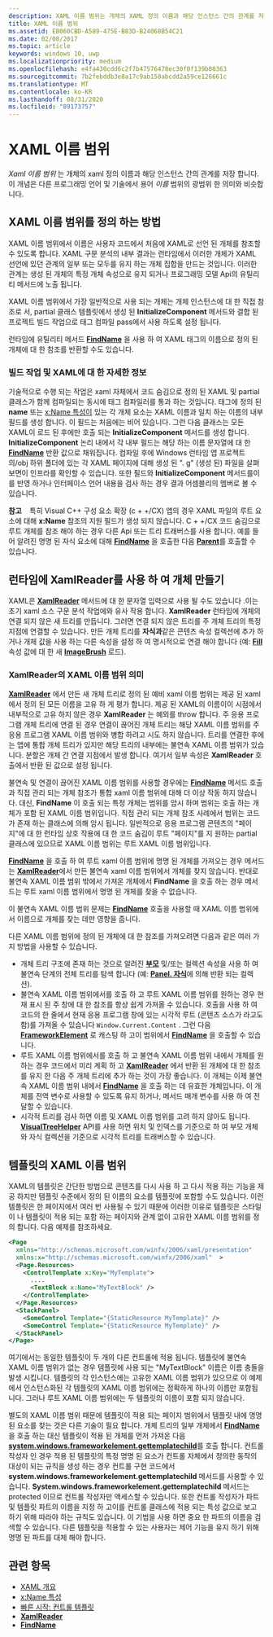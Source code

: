 ```yaml
---
description: XAML 이름 범위는 개체의 XAML 정의 이름과 해당 인스턴스 간의 관계를 저장 합니다. 이 개념은 다른 프로그래밍 언어 및 기술에서 용어 이름 범위의 광범위 한 의미와 비슷합니다.
title: XAML 이름 범위
ms.assetid: EB060CBD-A589-475E-B83D-B24068B54C21
ms.date: 02/08/2017
ms.topic: article
keywords: windows 10, uwp
ms.localizationpriority: medium
ms.openlocfilehash: e4fa430cdd6c2f7b47576478ec30f0f139b80363
ms.sourcegitcommit: 7b2febddb3e8a17c9ab158abcdd2a59ce126661c
ms.translationtype: MT
ms.contentlocale: ko-KR
ms.lasthandoff: 08/31/2020
ms.locfileid: "89173757"
---
```

# <a name="xaml-namescopes"></a>XAML 이름 범위


*Xaml 이름 범위* 는 개체의 xaml 정의 이름과 해당 인스턴스 간의 관계를 저장 합니다. 이 개념은 다른 프로그래밍 언어 및 기술에서 용어 *이름* 범위의 광범위 한 의미와 비슷합니다.

## <a name="how-xaml-namescopes-are-defined"></a>XAML 이름 범위를 정의 하는 방법

XAML 이름 범위에서 이름은 사용자 코드에서 처음에 XAML로 선언 된 개체를 참조할 수 있도록 합니다. XAML 구문 분석의 내부 결과는 런타임에서 이러한 개체가 XAML 선언에 있던 관계의 일부 또는 모두를 유지 하는 개체 집합을 만드는 것입니다. 이러한 관계는 생성 된 개체의 특정 개체 속성으로 유지 되거나 프로그래밍 모델 Api의 유틸리티 메서드에 노출 됩니다.

XAML 이름 범위에서 가장 일반적으로 사용 되는 개체는 개체 인스턴스에 대 한 직접 참조로 서, partial 클래스 템플릿에서 생성 된 **InitializeComponent** 메서드와 결합 된 프로젝트 빌드 작업으로 태그 컴파일 pass에서 사용 하도록 설정 됩니다.

런타임에 유틸리티 메서드 [**FindName**](/uwp/api/windows.ui.xaml.frameworkelement.findname) 을 사용 하 여 XAML 태그의 이름으로 정의 된 개체에 대 한 참조를 반환할 수도 있습니다.

### <a name="more-about-build-actions-and-xaml"></a>빌드 작업 및 XAML에 대 한 자세한 정보

기술적으로 수행 되는 작업은 xaml 자체에서 코드 숨김으로 정의 된 XAML 및 partial 클래스가 함께 컴파일되는 동시에 태그 컴파일러를 통과 하는 것입니다. 태그에 정의 된 **name** 또는 [x:Name 특성이](x-name-attribute.md) 있는 각 개체 요소는 XAML 이름과 일치 하는 이름의 내부 필드를 생성 합니다. 이 필드는 처음에는 비어 있습니다. 그런 다음 클래스는 모든 XAML이 로드 된 후에만 호출 되는 **InitializeComponent** 메서드를 생성 합니다. **InitializeComponent** 논리 내에서 각 내부 필드는 해당 하는 이름 문자열에 대 한 [**FindName**](/uwp/api/windows.ui.xaml.frameworkelement.findname) 반환 값으로 채워집니다. 컴파일 후에 Windows 런타임 앱 프로젝트의/obj 하위 폴더에 있는 각 XAML 페이지에 대해 생성 된 ". g" (생성 된) 파일을 살펴보면이 인프라를 확인할 수 있습니다. 또한 필드와 **InitializeComponent** 메서드를이를 반영 하거나 인터페이스 언어 내용을 검사 하는 경우 결과 어셈블리의 멤버로 볼 수 있습니다.

**참고**    특히 Visual C++ 구성 요소 확장 (c + +/CX) 앱의 경우 XAML 파일의 루트 요소에 대해 **x:Name** 참조의 지원 필드가 생성 되지 않습니다. C + +/CX 코드 숨김으로 루트 개체를 참조 해야 하는 경우 다른 Api 또는 트리 트래버스를 사용 합니다. 예를 들어 알려진 명명 된 자식 요소에 대해 [**FindName**](/uwp/api/windows.ui.xaml.frameworkelement.findname) 을 호출한 다음 [**Parent**](/uwp/api/windows.ui.xaml.frameworkelement.parent)를 호출할 수 있습니다.

## <a name="creating-objects-at-run-time-with-xamlreaderload"></a>런타임에 XamlReader를 사용 하 여 개체 만들기

XAML은 [**XamlReader**](/uwp/api/windows.ui.xaml.markup.xamlreader.load) 메서드에 대 한 문자열 입력으로 사용 될 수도 있습니다 .이는 초기 xaml 소스 구문 분석 작업에와 유사 작용 합니다. **XamlReader** 런타임에 개체의 연결 되지 않은 새 트리를 만듭니다. 그러면 연결 되지 않은 트리를 주 개체 트리의 특정 지점에 연결할 수 있습니다. 만든 개체 트리를 **자식과**같은 콘텐츠 속성 컬렉션에 추가 하거나 개체 값을 사용 하는 다른 속성을 설정 하 여 명시적으로 연결 해야 합니다 (예: [**Fill**](/uwp/api/Windows.UI.Xaml.Shapes.Shape.Fill) 속성 값에 대 한 새 [**ImageBrush**](/uwp/api/Windows.UI.Xaml.Media.ImageBrush) 로드).

### <a name="xaml-namescope-implications-of-xamlreaderload"></a>XamlReader의 XAML 이름 범위 의미

[**XamlReader**](/uwp/api/windows.ui.xaml.markup.xamlreader.load) 에서 만든 새 개체 트리로 정의 된 예비 xaml 이름 범위는 제공 된 xaml에서 정의 된 모든 이름을 고유 하 게 평가 합니다. 제공 된 XAML의 이름이이 시점에서 내부적으로 고유 하지 않은 경우 **XamlReader** 는 예외를 throw 합니다. 주 응용 프로그램 개체 트리에 연결 된 경우 연결이 끊어진 개체 트리는 해당 XAML 이름 범위를 주 응용 프로그램 XAML 이름 범위와 병합 하려고 시도 하지 않습니다. 트리를 연결한 후에는 앱에 통합 개체 트리가 있지만 해당 트리의 내부에는 불연속 XAML 이름 범위가 있습니다. 분할은 개체 간 연결 지점에서 발생 합니다. 여기서 일부 속성은 **XamlReader** 호출에서 반환 된 값으로 설정 됩니다.

불연속 및 연결이 끊어진 XAML 이름 범위를 사용할 경우에는 [**FindName**](/uwp/api/windows.ui.xaml.frameworkelement.findname) 메서드 호출과 직접 관리 되는 개체 참조가 통합 xaml 이름 범위에 대해 더 이상 작동 하지 않습니다. 대신, **FindName** 이 호출 되는 특정 개체는 범위를 암시 하며 범위는 호출 하는 개체가 포함 된 XAML 이름 범위입니다. 직접 관리 되는 개체 참조 사례에서 범위는 코드가 존재 하는 클래스에 의해 암시 됩니다. 일반적으로 응용 프로그램 콘텐츠의 "페이지"에 대 한 런타임 상호 작용에 대 한 코드 숨김이 루트 "페이지"를 지 원하는 partial 클래스에 있으므로 XAML 이름 범위는 루트 XAML 이름 범위입니다.

[**FindName**](/uwp/api/windows.ui.xaml.frameworkelement.findname) 을 호출 하 여 루트 xaml 이름 범위에 명명 된 개체를 가져오는 경우 메서드는 [**XamlReader**](/uwp/api/windows.ui.xaml.markup.xamlreader.load)에서 만든 불연속 xaml 이름 범위에서 개체를 찾지 않습니다. 반대로 불연속 XAML 이름 범위 밖에서 가져온 개체에서 **FindName** 을 호출 하는 경우 메서드는 루트 xaml 이름 범위에서 명명 된 개체를 찾을 수 없습니다.

이 불연속 XAML 이름 범위 문제는 [**FindName**](/uwp/api/windows.ui.xaml.frameworkelement.findname) 호출을 사용할 때 XAML 이름 범위에서 이름으로 개체를 찾는 데만 영향을 줍니다.

다른 XAML 이름 범위에 정의 된 개체에 대 한 참조를 가져오려면 다음과 같은 여러 가지 방법을 사용할 수 있습니다.

-   개체 트리 구조에 존재 하는 것으로 알려진 [**부모**](/uwp/api/windows.ui.xaml.frameworkelement.parent) 및/또는 컬렉션 속성을 사용 하 여 불연속 단계의 전체 트리를 탐색 합니다 (예: [**Panel. 자식**](/uwp/api/windows.ui.xaml.controls.panel.children)에 의해 반환 되는 컬렉션).
-   불연속 XAML 이름 범위에서를 호출 하 고 루트 XAML 이름 범위를 원하는 경우 현재 표시 된 주 창에 대 한 참조를 항상 쉽게 가져올 수 있습니다. 호출을 사용 하 여 코드의 한 줄에서 현재 응용 프로그램 창에 있는 시각적 루트 (콘텐츠 소스가 라고도 함)를 가져올 수 있습니다 `Window.Current.Content` . 그런 다음 [**FrameworkElement**](/uwp/api/Windows.UI.Xaml.FrameworkElement) 로 캐스팅 하 고이 범위에서 [**FindName**](/uwp/api/windows.ui.xaml.frameworkelement.findname) 을 호출할 수 있습니다.
-   루트 XAML 이름 범위에서를 호출 하 고 불연속 XAML 이름 범위 내에서 개체를 원하는 경우 코드에서 미리 계획 하 고 [**XamlReader**](/uwp/api/windows.ui.xaml.markup.xamlreader.load) 에서 반환 된 개체에 대 한 참조를 유지 한 다음 주 개체 트리에 추가 하는 것이 가장 좋습니다. 이 개체는 이제 불연속 XAML 이름 범위 내에서 [**FindName**](/uwp/api/windows.ui.xaml.frameworkelement.findname) 을 호출 하는 데 유효한 개체입니다. 이 개체를 전역 변수로 사용할 수 있도록 유지 하거나, 메서드 매개 변수를 사용 하 여 전달할 수 있습니다.
-   시각적 트리를 검사 하면 이름 및 XAML 이름 범위를 고려 하지 않아도 됩니다. [**VisualTreeHelper**](/uwp/api/Windows.UI.Xaml.Media.VisualTreeHelper) API를 사용 하면 위치 및 인덱스를 기준으로 하 여 부모 개체와 자식 컬렉션을 기준으로 시각적 트리를 트래버스할 수 있습니다.

## <a name="xaml-namescopes-in-templates"></a>템플릿의 XAML 이름 범위

XAML의 템플릿은 간단한 방법으로 콘텐츠를 다시 사용 하 고 다시 적용 하는 기능을 제공 하지만 템플릿 수준에서 정의 된 이름의 요소를 템플릿에 포함할 수도 있습니다. 이런 템플릿은 한 페이지에서 여러 번 사용될 수 있기 때문에 이러한 이유로 템플릿은 스타일이 나 템플릿이 적용 되는 포함 하는 페이지와 관계 없이 고유한 XAML 이름 범위를 정의 합니다. 다음 예제를 참조하세요.

```xml
<Page
  xmlns="http://schemas.microsoft.com/winfx/2006/xaml/presentation" 
  xmlns:x="http://schemas.microsoft.com/winfx/2006/xaml"  >
  <Page.Resources>
    <ControlTemplate x:Key="MyTemplate">
      ....
      <TextBlock x:Name="MyTextBlock" />
    </ControlTemplate>
  </Page.Resources>
  <StackPanel>
    <SomeControl Template="{StaticResource MyTemplate}" />
    <SomeControl Template="{StaticResource MyTemplate}" />
  </StackPanel>
</Page>
```

여기에서는 동일한 템플릿이 두 개의 다른 컨트롤에 적용 됩니다. 템플릿에 불연속 XAML 이름 범위가 없는 경우 템플릿에 사용 되는 "MyTextBlock" 이름은 이름 충돌을 발생 시킵니다. 템플릿의 각 인스턴스에는 고유한 XAML 이름 범위가 있으므로 이 예제에서 인스턴스화된 각 템플릿의 XAML 이름 범위에는 정확하게 하나의 이름만 포함됩니다. 그러나 루트 XAML 이름 범위에는 두 템플릿의 이름이 포함 되지 않습니다.

별도의 XAML 이름 범위 때문에 템플릿이 적용 되는 페이지 범위에서 템플릿 내에 명명 된 요소를 찾는 것은 다른 기술이 필요 합니다. 개체 트리의 일부 개체에서 [**FindName**](/uwp/api/windows.ui.xaml.frameworkelement.findname) 을 호출 하는 대신 템플릿이 적용 된 개체를 먼저 가져온 다음 [**system.windows.frameworkelement.gettemplatechild**](/uwp/api/windows.ui.xaml.controls.control.gettemplatechild)를 호출 합니다. 컨트롤 작성자 인 경우 적용 된 템플릿의 특정 명명 된 요소가 컨트롤 자체에서 정의한 동작의 대상이 되는 규칙을 생성 하는 경우 컨트롤 구현 코드에서 **system.windows.frameworkelement.gettemplatechild** 메서드를 사용할 수 있습니다. **System.windows.frameworkelement.gettemplatechild** 메서드는 protected 이므로 컨트롤 작성자만 액세스할 수 있습니다. 또한 컨트롤 작성자가 파트 및 템플릿 파트의 이름을 지정 하 고이를 컨트롤 클래스에 적용 되는 특성 값으로 보고 하기 위해 따라야 하는 규칙도 있습니다. 이 기법을 사용 하면 중요 한 파트의 이름을 검색할 수 있습니다. 다른 템플릿을 적용할 수 있는 사용자는 제어 기능을 유지 하기 위해 명명 된 파트를 대체 해야 합니다.

## <a name="related-topics"></a>관련 항목

* [XAML 개요](xaml-overview.md)
* [x:Name 특성](x-name-attribute.md)
* [빠른 시작: 컨트롤 템플릿](/previous-versions/windows/apps/hh465374(v=win.10))
* [**XamlReader**](/uwp/api/windows.ui.xaml.markup.xamlreader.load)
* [**FindName**](/uwp/api/windows.ui.xaml.frameworkelement.findname)
 